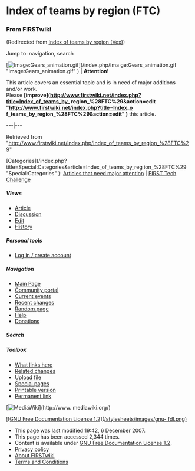 # Index of teams by region (FTC)

### From FIRSTwiki

(Redirected from [Index of teams by region
(Vex)](/index.php?title=Index_of_teams_by_region_%28Vex%29&redirect=no "Index
of teams by region \(Vex\)" ))

Jump to: navigation, search

[![Image:Gears_animation.gif](/media/1/14/Gears_animation.gif)](/index.php/Ima
ge:Gears_animation.gif "Image:Gears_animation.gif" ) |  **Attention!**  

This article covers an essential topic and is in need of major additions
and/or work.  
Please **[improve](http://www.firstwiki.net/index.php?title=Index_of_teams_by_
region_%28FTC%29&action=edit "http://www.firstwiki.net/index.php?title=Index_o
f_teams_by_region_%28FTC%29&action=edit" )** this article.  
  
---|---  
  
Retrieved from
"<http://www.firstwiki.net/index.php/Index_of_teams_by_region_%28FTC%29>"

[Categories](/index.php?title=Special:Categories&article=Index_of_teams_by_reg
ion_%28FTC%29 "Special:Categories" ): [Articles that need major
attention](/index.php/Category:Articles_that_need_major_attention
"Category:Articles that need major attention" ) | [FIRST Tech
Challenge](/index.php/Category:FIRST_Tech_Challenge "Category:FIRST Tech
Challenge" )

##### Views

  * [Article](/index.php/Index_of_teams_by_region_%28FTC%29)
  * [Discussion](/index.php?title=Talk:Index_of_teams_by_region_%28FTC%29&action=edit)
  * [Edit](/index.php?title=Index_of_teams_by_region_%28FTC%29&action=edit)
  * [History](/index.php?title=Index_of_teams_by_region_%28FTC%29&action=history)

##### Personal tools

  * [Log in / create account](/index.php?title=Special:Userlogin&returnto=Index_of_teams_by_region_\(FTC\))

[](/index.php/Main_Page "Main Page" )

##### Navigation

  * [Main Page](/index.php/Main_Page)
  * [Community portal](/index.php/FIRSTwiki:Community_portal)
  * [Current events](/index.php/Current_events)
  * [Recent changes](/index.php/Special:Recentchanges)
  * [Random page](/index.php/Special:Random)
  * [Help](/index.php/Help:Contents)
  * [Donations](/index.php/FIRSTwiki:Site_support)

##### Search



##### Toolbox

  * [What links here](/index.php/Special:Whatlinkshere/Index_of_teams_by_region_%28FTC%29)
  * [Related changes](/index.php/Special:Recentchangeslinked/Index_of_teams_by_region_%28FTC%29)
  * [Upload file](/index.php/Special:Upload)
  * [Special pages](/index.php/Special:Specialpages)
  * [Printable version](/index.php?title=Index_of_teams_by_region_%28FTC%29&printable=yes)
  * [Permanent link](/index.php?title=Index_of_teams_by_region_%28FTC%29&oldid=64643)

[![MediaWiki](/skins/common/images/poweredby_mediawiki_88x31.png)](http://www.
mediawiki.org/)

[![GNU Free Documentation License 1.2](/stylesheets/images/gnu-
fdl.png)](http://www.gnu.org/copyleft/fdl.html)

  * This page was last modified 19:42, 6 December 2007.
  * This page has been accessed 2,344 times.
  * Content is available under [GNU Free Documentation License 1.2](http://www.gnu.org/copyleft/fdl.html "http://www.gnu.org/copyleft/fdl.html" ).
  * [Privacy policy](/index.php/FIRSTwiki:Privacy_policy "FIRSTwiki:Privacy policy" )
  * [About FIRSTwiki](/index.php/FIRSTwiki:About "FIRSTwiki:About" )
  * [Terms and Conditions](/index.php/FIRSTwiki:Terms_and_conditions "FIRSTwiki:Terms and conditions" )

